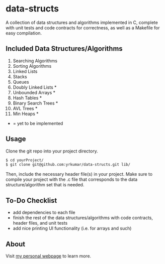 data-structs
============

A collection of data structures and algorithms implemented in C, complete with unit tests and code contracts for correctness, as well as a Makefile for easy compilation.

Included Data Structures/Algorithms
------------------------------------
1. Searching Algorithms 
2. Sorting Algorithms 
3. Linked Lists 
4. Stacks  
5. Queues 
6. Doubly Linked Lists *
7. Unbounded Arrays * 
8. Hash Tables *
9. Binary Search Trees *
10. AVL Trees *
11. Min Heaps *

* = yet to be implemented

Usage
-----

Clone the git repo into your project directory.
```bash
$ cd yourProject/
$ git clone git@github.com:yrkumar/data-structs.git lib/
```
Then, include the necessary header file(s) in your project. Make sure to compile your project with the .c file that corresponds to the data structure/algorithm set that is needed.

To-Do Checklist
---------------

- add dependencies to each file
- finish the rest of the data structures/algorithms with code contracts, header files, and unit tests
- add nice printing UI functionality (i.e. for arrays and such)

About
-----

Visit [my personal webpage](http://yrkumar.github.io) to learn more.

